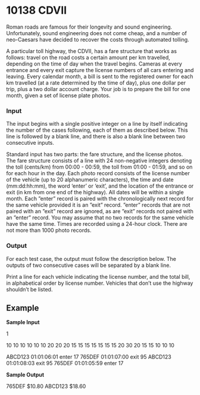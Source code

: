# 10138 CDVII

Roman roads are famous for their longevity and sound engineering. Unfortunately, sound engineering
does not come cheap, and a number of neo-Caesars have decided to recover the costs through automated
tolling.

A particular toll highway, the CDVII, has a fare structure that works as follows: travel on the road
costs a certain amount per km travelled, depending on the time of day when the travel begins. Cameras
at every entrance and every exit capture the license numbers of all cars entering and leaving. Every
calendar month, a bill is sent to the registered owner for each km travelled (at a rate determined by
the time of day), plus one dollar per trip, plus a two dollar account charge. Your job is to prepare the
bill for one month, given a set of license plate photos.

### Input

The input begins with a single positive integer on a line by itself indicating the number
of the cases following, each of them as described below. This line is followed by a blank
line, and there is also a blank line between two consecutive inputs.

Standard input has two parts: the fare structure, and the license photos. The fare structure consists
of a line with 24 non-negative integers denoting the toll (cents/km) from 00:00 - 00:59, the toll from
01:00 - 01:59, and so on for each hour in the day. Each photo record consists of the license number of
the vehicle (up to 20 alphanumeric characters), the time and date (mm:dd:hh:mm), the word ‘enter’ or
‘exit’, and the location of the entrance or exit (in km from one end of the highway). All dates will be
within a single month. Each ”enter” record is paired with the chronologically next record for the same
vehicle provided it is an ”exit” record. ”enter” records that are not paired with an ”exit” record are
ignored, as are ”exit” records not paired with an ”enter” record. You may assume that no two records
for the same vehicle have the same time. Times are recorded using a 24-hour clock. There are not more
than 1000 photo records.

### Output

For each test case, the output must follow the description below. The outputs of two
consecutive cases will be separated by a blank line.

Print a line for each vehicle indicating the license number, and the total bill, in alphabetical order
by license number. Vehicles that don’t use the highway shouldn’t be listed.

## Example

**Sample Input**

1

10 10 10 10 10 10 20 20 20 15 15 15 15 15 15 15 20 30 20 15 15 10 10 10

ABCD123 01:01:06:01 enter 17
765DEF 01:01:07:00 exit 95
ABCD123 01:01:08:03 exit 95
765DEF 01:01:05:59 enter 17

**Sample Output**

765DEF $10.80
ABCD123 $18.60
